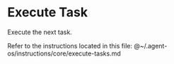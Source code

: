 # Execute Task

Execute the next task.

Refer to the instructions located in this file:
@~/.agent-os/instructions/core/execute-tasks.md
